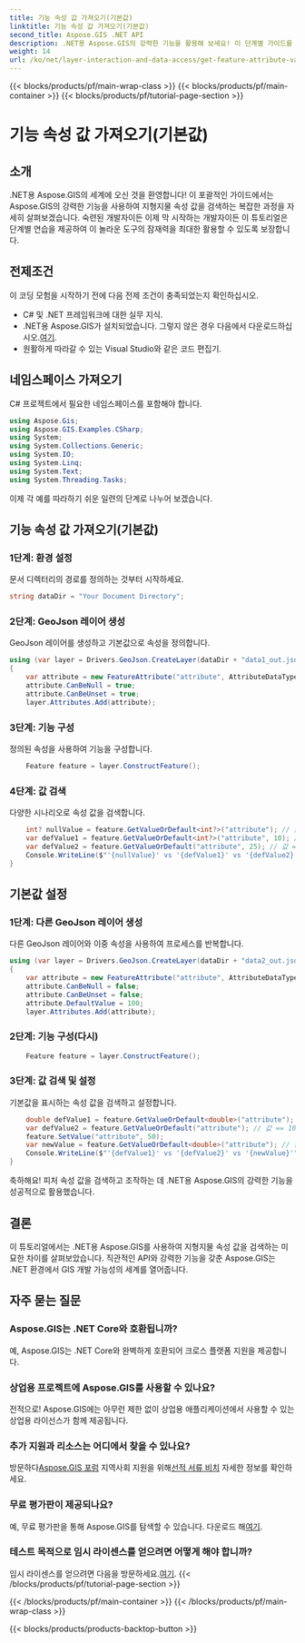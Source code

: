 ```yaml
---
title: 기능 속성 값 가져오기(기본값)
linktitle: 기능 속성 값 가져오기(기본값)
second_title: Aspose.GIS .NET API
description: .NET용 Aspose.GIS의 강력한 기능을 활용해 보세요! 이 단계별 가이드를 통해 지형지물 속성 값을 손쉽게 검색하고 조작하세요. 지금 평가판을 다운로드하세요!
weight: 14
url: /ko/net/layer-interaction-and-data-access/get-feature-attribute-value-default/
---
```


{{< blocks/products/pf/main-wrap-class >}}
{{< blocks/products/pf/main-container >}}
{{< blocks/products/pf/tutorial-page-section >}}

# 기능 속성 값 가져오기(기본값)

## 소개
.NET용 Aspose.GIS의 세계에 오신 것을 환영합니다! 이 포괄적인 가이드에서는 Aspose.GIS의 강력한 기능을 사용하여 지형지물 속성 값을 검색하는 복잡한 과정을 자세히 살펴보겠습니다. 숙련된 개발자이든 이제 막 시작하는 개발자이든 이 튜토리얼은 단계별 연습을 제공하여 이 놀라운 도구의 잠재력을 최대한 활용할 수 있도록 보장합니다.
## 전제조건
이 코딩 모험을 시작하기 전에 다음 전제 조건이 충족되었는지 확인하십시오.
- C# 및 .NET 프레임워크에 대한 실무 지식.
-  .NET용 Aspose.GIS가 설치되었습니다. 그렇지 않은 경우 다음에서 다운로드하십시오.[여기](https://releases.aspose.com/gis/net/).
- 원활하게 따라갈 수 있는 Visual Studio와 같은 코드 편집기.
## 네임스페이스 가져오기
C# 프로젝트에서 필요한 네임스페이스를 포함해야 합니다.
```csharp
using Aspose.Gis;
using Aspose.GIS.Examples.CSharp;
using System;
using System.Collections.Generic;
using System.IO;
using System.Linq;
using System.Text;
using System.Threading.Tasks;
```
이제 각 예를 따라하기 쉬운 일련의 단계로 나누어 보겠습니다.
## 기능 속성 값 가져오기(기본값)
### 1단계: 환경 설정
문서 디렉터리의 경로를 정의하는 것부터 시작하세요.
```csharp
string dataDir = "Your Document Directory";
```
### 2단계: GeoJson 레이어 생성
GeoJson 레이어를 생성하고 기본값으로 속성을 정의합니다.
```csharp
using (var layer = Drivers.GeoJson.CreateLayer(dataDir + "data1_out.json"))
{
    var attribute = new FeatureAttribute("attribute", AttributeDataType.Integer);
    attribute.CanBeNull = true;
    attribute.CanBeUnset = true;
    layer.Attributes.Add(attribute);
```
### 3단계: 기능 구성
정의된 속성을 사용하여 기능을 구성합니다.
```csharp
    Feature feature = layer.ConstructFeature();
```
### 4단계: 값 검색
다양한 시나리오로 속성 값을 검색합니다.
```csharp
    int? nullValue = feature.GetValueOrDefault<int?>("attribute"); // 값 == null
    var defValue1 = feature.GetValueOrDefault<int?>("attribute", 10); // 값 == 10
    var defValue2 = feature.GetValueOrDefault("attribute", 25); // 값 == 10
    Console.WriteLine($"'{nullValue}' vs '{defValue1}' vs '{defValue2}'");
}
```
## 기본값 설정
### 1단계: 다른 GeoJson 레이어 생성
다른 GeoJson 레이어와 이중 속성을 사용하여 프로세스를 반복합니다.
```csharp
using (var layer = Drivers.GeoJson.CreateLayer(dataDir + "data2_out.json"))
{
    var attribute = new FeatureAttribute("attribute", AttributeDataType.Double);
    attribute.CanBeNull = false;
    attribute.CanBeUnset = false;
    attribute.DefaultValue = 100;
    layer.Attributes.Add(attribute);
```
### 2단계: 기능 구성(다시)
```csharp
    Feature feature = layer.ConstructFeature();
```
### 3단계: 값 검색 및 설정
기본값을 표시하는 속성 값을 검색하고 설정합니다.
```csharp
    double defValue1 = feature.GetValueOrDefault<double>("attribute"); // 값 == 100
    var defValue2 = feature.GetValueOrDefault("attribute"); // 값 == 100
    feature.SetValue("attribute", 50);
    var newValue = feature.GetValueOrDefault<double>("attribute"); // 값 == 50
    Console.WriteLine($"'{defValue1}' vs '{defValue2}' vs '{newValue}'");
}
```
축하해요! 피처 속성 값을 검색하고 조작하는 데 .NET용 Aspose.GIS의 강력한 기능을 성공적으로 활용했습니다.
## 결론
이 튜토리얼에서는 .NET용 Aspose.GIS를 사용하여 지형지물 속성 값을 검색하는 미묘한 차이를 살펴보았습니다. 직관적인 API와 강력한 기능을 갖춘 Aspose.GIS는 .NET 환경에서 GIS 개발 가능성의 세계를 열어줍니다.
## 자주 묻는 질문
### Aspose.GIS는 .NET Core와 호환됩니까?
예, Aspose.GIS는 .NET Core와 완벽하게 호환되어 크로스 플랫폼 지원을 제공합니다.
### 상업용 프로젝트에 Aspose.GIS를 사용할 수 있나요?
전적으로! Aspose.GIS에는 아무런 제한 없이 상업용 애플리케이션에서 사용할 수 있는 상업용 라이선스가 함께 제공됩니다.
### 추가 지원과 리소스는 어디에서 찾을 수 있나요?
 방문하다[Aspose.GIS 포럼](https://forum.aspose.com/c/gis/33) 지역사회 지원을 위해[선적 서류 비치](https://reference.aspose.com/gis/net/) 자세한 정보를 확인하세요.
### 무료 평가판이 제공되나요?
 예, 무료 평가판을 통해 Aspose.GIS를 탐색할 수 있습니다. 다운로드 해[여기](https://releases.aspose.com/).
### 테스트 목적으로 임시 라이센스를 얻으려면 어떻게 해야 합니까?
 임시 라이센스를 얻으려면 다음을 방문하세요.[여기](https://purchase.aspose.com/temporary-license/).
{{< /blocks/products/pf/tutorial-page-section >}}

{{< /blocks/products/pf/main-container >}}
{{< /blocks/products/pf/main-wrap-class >}}

{{< blocks/products/products-backtop-button >}}
